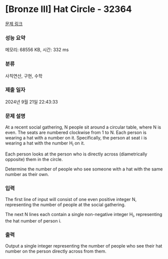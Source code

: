 # [Bronze III] Hat Circle - 32364 

[문제 링크](https://www.acmicpc.net/problem/32364) 

### 성능 요약

메모리: 68556 KB, 시간: 332 ms

### 분류

사칙연산, 구현, 수학

### 제출 일자

2024년 9월 21일 22:43:33

### 문제 설명

<p>At a recent social gathering, N people sit around a circular table, where N is even. The seats are numbered clockwise from 1 to N. Each person is wearing a hat with a number on it. Specifically, the person at seat i is wearing a hat with the number H<sub>i</sub> on it.</p>

<p>Each person looks at the person who is directly across (diametrically opposite) them in the circle.</p>

<p>Determine the number of people who see someone with a hat with the same number as their own.</p>

### 입력 

 <p>The first line of input will consist of one even positive integer N, representing the number of people at the social gathering.</p>

<p>The next N lines each contain a single non-negative integer H<sub>i</sub>, representing the hat number of person i.</p>

<p> </p>

### 출력 

 <p>Output a single integer representing the number of people who see their hat number on the person directly across from them.</p>

